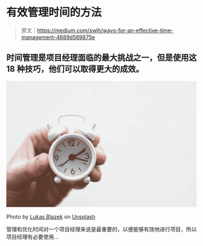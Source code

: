 # 有效管理时间的方法

> 原文：<https://medium.com/swlh/ways-for-an-effective-time-management-4689d569875e>

## 时间管理是项目经理面临的最大挑战之一，但是使用这 18 种技巧，他们可以取得更大的成效。

![](img/2043fe5da553d4ad3af4a77241f744de.png)

Photo by [Lukas Blazek](https://unsplash.com/photos/UAvYasdkzq8?utm_source=unsplash&utm_medium=referral&utm_content=creditCopyText) on [Unsplash](https://unsplash.com/search/photos/time?utm_source=unsplash&utm_medium=referral&utm_content=creditCopyText)

管理和优化时间对一个项目经理来说是最重要的，以便能够有效地进行项目，所以项目经理有必要使用…